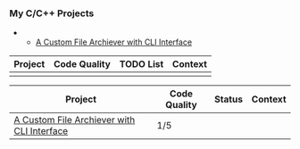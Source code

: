 
### My C/C++ Projects
 - - [A Custom File Archiever with CLI Interface](https://github.com/roman-4erkasov/algoritms-cpp/tree/master/prj01_huffman_file_compressing)

| Project | Code Quality  | TODO List  | Context  |
|---------|---------------|------------|----------|
|         |               |            |          |


<table>
    <thead>
        <tr>
            <th>Project</th>
            <th>Code Quality</th>
            <th>Status</th>
            <th>Context</th>
        </tr>
    </thead>
    <tbody>
        <tr>
            <td>
                <a href="https://github.com/roman-4erkasov/algoritms-cpp/tree/master/prj01_huffman_file_compressing">
                  A Custom File Archiever with CLI Interface
                </a>
             </td>
            <td>1/5</td>
        </tr>
    </tbody>
</table>
